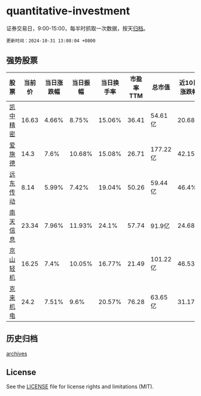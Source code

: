 # quantitative-investment

证券交易日，9:00-15:00，每半时抓取一次数据，按天[归档](archives)。

`更新时间：2024-10-31 13:08:04 +0800`

## 强势股票

|股票|当前价|当日涨跌幅|当日振幅|当日换手率|市盈率TTM|总市值|近10日涨跌幅|
|----|----|----|----|----|----|----|----|
|[凯中精密](https://xueqiu.com/S/SZ002823)|16.63|4.66%|8.75%|15.06%|36.41|54.61亿|20.68%|
|[爱施德](https://xueqiu.com/S/SZ002416)|14.3|7.6%|10.68%|15.08%|26.71|177.22亿|42.15%|
|[远东传动](https://xueqiu.com/S/SZ002406)|8.14|5.99%|7.42%|19.04%|50.26|59.44亿|46.4%|
|[南天信息](https://xueqiu.com/S/SZ000948)|23.34|7.96%|11.93%|24.1%|57.74|91.9亿|24.68%|
|[京山轻机](https://xueqiu.com/S/SZ000821)|16.25|7.4%|10.05%|16.77%|21.49|101.22亿|46.53%|
|[克来机电](https://xueqiu.com/S/SH603960)|24.2|7.51%|9.6%|20.57%|76.28|63.65亿|31.17%|

## 历史归档

[archives](archives)

## License

See the [LICENSE](LICENSE) file for license rights and limitations (MIT).
